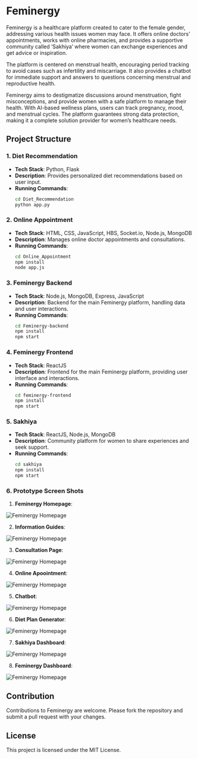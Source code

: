 
# Feminergy

Feminergy is a healthcare platform created to cater to the female gender, addressing various health issues women may face. It offers online doctors’ appointments, works with online pharmacies, and provides a supportive community called ‘Sakhiya’ where women can exchange experiences and get advice or inspiration.

The platform is centered on menstrual health, encouraging period tracking to avoid cases such as infertility and miscarriage. It also provides a chatbot for immediate support and answers to questions concerning menstrual and reproductive health.

Feminergy aims to destigmatize discussions around menstruation, fight misconceptions, and provide women with a safe platform to manage their health. With AI-based wellness plans, users can track pregnancy, mood, and menstrual cycles. The platform guarantees strong data protection, making it a complete solution provider for women’s healthcare needs.

## Project Structure

### 1. Diet Recommendation
- **Tech Stack**: Python, Flask
- **Description**: Provides personalized diet recommendations based on user input.
- **Running Commands**:
  ```bash
  cd Diet_Recommendation
  python app.py
  ```

### 2. Online Appointment
- **Tech Stack**: HTML, CSS, JavaScript, HBS, Socket.io, Node.js, MongoDB
- **Description**: Manages online doctor appointments and consultations.
- **Running Commands**:
  ```bash
  cd Online_Appointment
  npm install
  node app.js
  ```

### 3. Feminergy Backend
- **Tech Stack**: Node.js, MongoDB, Express, JavaScript
- **Description**: Backend for the main Feminergy platform, handling data and user interactions.
- **Running Commands**:
  ```bash
  cd Feminergy-backend
  npm install
  npm start
  ```

### 4. Feminergy Frontend
- **Tech Stack**: ReactJS
- **Description**: Frontend for the main Feminergy platform, providing user interface and interactions.
- **Running Commands**:
  ```bash
  cd feminergy-frontend
  npm install
  npm start
  ```

### 5. Sakhiya
- **Tech Stack**: ReactJS, Node.js, MongoDB
- **Description**: Community platform for women to share experiences and seek support.
- **Running Commands**:
  ```bash
  cd sakhiya
  npm install
  npm start
  ```

### 6. Prototype Screen Shots
  1. **Feminergy Homepage**:

![Feminergy Homepage](./Prototype_images/Feminergy%20Homepage.png)

  2. **Information Guides**:

![Feminergy Homepage](./Prototype_images/Information%20Guides.png)

  3. **Consultation Page**:

![Feminergy Homepage](./Prototype_images/Consultation%20page.png)

  4. **Online Apoointment**:

![Feminergy Homepage](./Prototype_images/Onlune%20consultation.png)

  5. **Chatbot**:

![Feminergy Homepage](./Prototype_images/Chatbot.png)

  6. **Diet Plan Generator**:

![Feminergy Homepage](./Prototype_images/Diet%20Plan%20Genrator.png)

  7. **Sakhiya Dashboard**:

![Feminergy Homepage](./Prototype_images/Sakhiya%20Dashboard.png)

  8. **Feminergy Dashboard**:

![Feminergy Homepage](./Prototype_images/Trackers.png)









## Contribution

Contributions to Feminergy are welcome. Please fork the repository and submit a pull request with your changes.

## License

This project is licensed under the MIT License.

